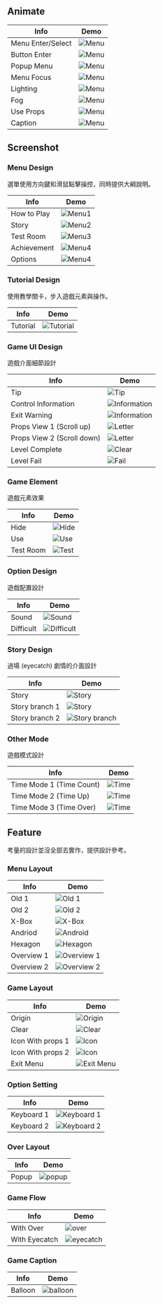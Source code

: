 ## Animate ##

| Info        | Demo                              |
|-------------|-----------------------------------|
| Menu Enter/Select| ![Menu](image/animate/menu.gif) |
| Button Enter | ![Menu](image/animate/button.gif) |
| Popup Menu | ![Menu](image/animate/popup.gif) |
| Menu Focus | ![Menu](image/animate/focus.gif) |
| Lighting | ![Menu](image/animate/lighting.gif) |
| Fog | ![Menu](image/animate/fog.gif) |
| Use Props | ![Menu](image/animate/props.gif) |
| Caption |  ![Menu](image/animate/caption.gif) |

## Screenshot ##

### Menu Design ###

選單使用方向鍵和滑鼠點擊操控，同時提供大綱說明。

| Info        | Demo                              |
|-------------|-----------------------------------|
| How to Play | ![Menu1](image/screenshot102.png) |
| Story       | ![Menu2](image/screenshot103.png) |
| Test Room   | ![Menu3](image/screenshot104.png) |
| Achievement | ![Menu4](image/screenshot105.png) |
| Options     | ![Menu4](image/screenshot106.png) |

### Tutorial Design ###

使用教學關卡，步入遊戲元素與操作。

| Info        | Demo                                 |
|-------------|--------------------------------------|
| Tutorial    | ![Tutorial](image/screenshot101.png) |

### Game UI Design ##

遊戲介面細節設計

| Info        | Demo                              |
|-------------|-----------------------------------|
| Tip         | ![Tip](image/screenshot107.png)   |
| Control Information | ![Information](image/screenshot108.png) |
| Exit Warning | ![Information](image/screenshot109.png) |
| Props View 1 (Scroll up)   | ![Letter](image/screenshot110.png) |
| Props View 2 (Scroll down) | ![Letter](image/screenshot111.png) |
| Level Complete | ![Clear](image/screenshot114.png) |
| Level Fail | ![Fail](image/screenshot115.png)|

### Game Element ###

遊戲元素效果

| Info        | Demo                              |
|-------------|-----------------------------------|
| Hide        | ![Hide](image/screenshot112.png)  |
| Use         | ![Use](image/screenshot119.png)   |
| Test Room   | ![Test](image/screenshot113.png)  |

### Option Design ###

遊戲配置設計

| Info        | Demo                              |
|-------------|-----------------------------------|
| Sound       | ![Sound](image/screenshot116.png) |
| Difficult   | ![Difficult](image/screenshot117.png) |

### Story Design ###

過場 (eyecatch) 劇情的介面設計

| Info        | Demo                              |
|-------------|-----------------------------------|
| Story       | ![Story](image/screenshot118.png) |
| Story branch 1 | ![Story](image/screenshot120.png) |
| Story branch 2 | ![Story branch](image/screenshot124.png) |

### Other Mode ###

遊戲模式設計

| Info        | Demo                              |
|-------------|-----------------------------------|
| Time Mode 1 (Time Count) | ![Time](image/screenshot121.png)  |
| Time Mode 2 (Time Up) | ![Time](image/screenshot122.png)  |
| Time Mode 3 (Time Over) | ![Time](image/screenshot123.png) |

## Feature ##

考量的設計並沒全部去實作，提供設計參考。

### Menu Layout ### 

| Info        | Demo                              |
|-------------|-----------------------------------|
| Old 1 | ![Old 1](image/feature/file-page1.jpg) |
| Old 2 | ![Old 2](image/feature/file-page7.jpg) |
| X-Box | ![X-Box](image/feature/file-page2.jpg) |
| Andriod | ![Android](image/feature/file-page3.jpg) |
| Hexagon | ![Hexagon](image/feature/file-page4.jpg) |
| Overview 1 | ![Overview 1](image/feature/file-page5.jpg) |
| Overview 2 | ![Overview 2](image/feature/file-page6.jpg) |

### Game Layout ###

| Info        | Demo                              |
|-------------|-----------------------------------|
| Origin | ![Origin](image/feature/file-page8.jpg) |
| Clear | ![Clear](image/feature/file-page9.jpg) |
| Icon With props 1 | ![Icon](image/feature/file-page10.jpg) |
| Icon With props 2 | ![Icon](image/feature/file-page11.jpg)  |
| Exit Menu | ![Exit Menu](image/feature/file-page13.jpg)  |

### Option Setting ###

| Info        | Demo                              |
|-------------|-----------------------------------|
| Keyboard 1 | ![Keyboard 1](image/feature/file-page14.jpg) |
| Keyboard 2 | ![Keyboard 2](image/feature/file-page15.jpg) |

### Over Layout ###

| Info        | Demo                              |
|-------------|-----------------------------------|
| Popup | ![popup](image/feature/file-page16.jpg) |

### Game Flow ###

| Info        | Demo                              |
|-------------|-----------------------------------|
| With Over | ![over](image/feature/file-page17.jpg) |
| With Eyecatch | ![eyecatch](image/feature/file-page18.jpg) |

### Game Caption ###

| Info        | Demo                              |
|-------------|-----------------------------------|
| Balloon | ![balloon](image/feature/file-page19.jpg) |
